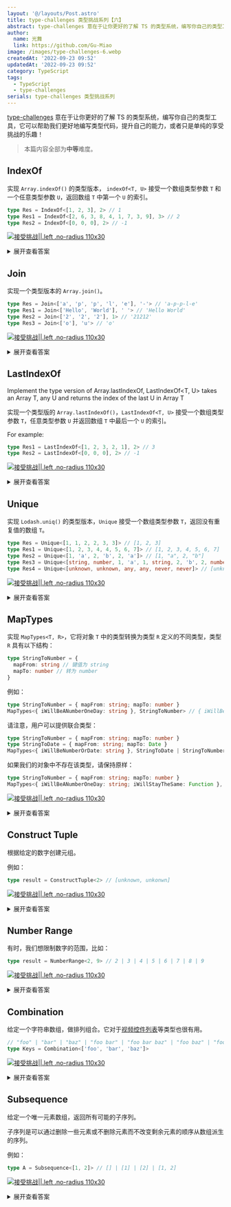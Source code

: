 ```yaml
---
layout: '@/layouts/Post.astro'
title: type-challenges 类型挑战系列【六】
abstract: type-challenges 意在于让你更好的了解 TS 的类型系统，编写你自己的类型工具，它可以帮助我们更好地编写类型代码，提升自己的能力，或者只是单纯的享受挑战的乐趣！
author:
  name: 光舞
  link: https://github.com/Gu-Miao
image: /images/type-challenges-6.webp
createdAt: '2022-09-23 09:52'
updatedAt: '2022-09-23 09:52'
category: TypeScript
tags:
  - TypeScript
  - type-challenges
serials: type-challenges 类型挑战系列
---
```


[type-challenges](https://github.com/type-challenges/type-challenges/blob/main/README.zh-CN.md) 意在于让你更好的了解 TS 的类型系统，编写你自己的类型工具，它可以帮助我们更好地编写类型代码，提升自己的能力，或者只是单纯的享受挑战的乐趣！

> 本篇内容全部为**中等**难度。

## IndexOf

实现 `Array.indexOf()` 的类型版本， `indexOf<T, U>` 接受一个数组类型参数 `T` 和一个任意类型参数 `U`，返回数组 `T` 中第一个 `U` 的索引。

```ts
type Res = IndexOf<[1, 2, 3], 2> // 1
type Res1 = IndexOf<[2, 6, 3, 8, 4, 1, 7, 3, 9], 3> // 2
type Res2 = IndexOf<[0, 0, 0], 2> // -1
```

[![接受挑战||.left .no-radius 110x30](https://img.shields.io/badge/-%E6%8E%A5%E5%8F%97%E6%8C%91%E6%88%98-3178c6?logo=typescript&logoColor=white)](https://tsch.js.org/5153/play/zh-CN)

<details>
<summary>展开查看答案</summary>

挺简单的一题，值得一提的是这里用了 `Equal` 这个类型，来自 `@type-challenges/utils`。

```ts
type Equal<X, Y> = (<T>() => T extends X ? 1 : 2) extends <T>() => T extends Y ? 1 : 2
  ? true
  : false
type IndexOf<T extends any[], U, S extends 1[] = []> = T extends [infer F, ...infer R]
  ? Equal<F, U> extends true
    ? S['length']
    : IndexOf<R, U, [...S, 1]>
  : -1
```

</details>

## Join

实现一个类型版本的 `Array.join()`。

```ts
type Res = Join<['a', 'p', 'p', 'l', 'e'], '-'> // 'a-p-p-l-e'
type Res1 = Join<['Hello', 'World'], ' '> // 'Hello World'
type Res2 = Join<['2', '2', '2'], 1> // '21212'
type Res3 = Join<['o'], 'u'> // 'o'
```

[![接受挑战||.left .no-radius 110x30](https://img.shields.io/badge/-%E6%8E%A5%E5%8F%97%E6%8C%91%E6%88%98-3178c6?logo=typescript&logoColor=white)](https://tsch.js.org/5310/play/zh-CN)

<details>
<summary>展开查看答案</summary>

很简单，思考下怎么去掉多余的 `U` 就行了。

```ts
type Join<T extends string[], U extends string> = T extends [
  infer F extends string,
  ...infer R extends string[],
]
  ? R['length'] extends 0
    ? F
    : `${F}${U}${Join<R, U>}`
  : ''
```

</details>

## LastIndexOf

Implement the type version of Array.lastIndexOf, LastIndexOf<T, U> takes an Array T, any U and returns the index of the last U in Array T

实现一个类型版的 `Array.lastIndexOf()`，`LastIndexOf<T, U>` 接受一个数组类型参数 `T`，任意类型参数 `U` 并返回数组 `T` 中最后一个 `U` 的索引。

For example:

```ts
type Res1 = LastIndexOf<[1, 2, 3, 2, 1], 2> // 3
type Res2 = LastIndexOf<[0, 0, 0], 2> // -1
```

[![接受挑战||.left .no-radius 110x30](https://img.shields.io/badge/-%E6%8E%A5%E5%8F%97%E6%8C%91%E6%88%98-3178c6?logo=typescript&logoColor=white)](https://tsch.js.org/5317/play/zh-CN)

<details>
<summary>展开查看答案</summary>

`S` 用来记录当前递归的索引，`I` 用来记录最终结果。

```ts
type LastIndexOf<T extends any[], U, S extends 1[] = [], I extends number = -1> = T extends [
  infer F,
  ...infer R,
]
  ? Equal<F, U> extends true
    ? LastIndexOf<R, U, [...S, 1], S['length']>
    : LastIndexOf<R, U, [...S, 1], I>
  : I
```

不过这里还有一种非常巧妙的方法，来自 Github 的回答 [5317 - LastIndexOf](https://github.com/type-challenges/type-challenges/issues/16290)

```ts
type LastIndexOf<T extends unknown[], U> = T extends [...infer R, infer L]
  ? Equal<U, L> extends true
    ? R['length']
    : LastIndexOf<R, U>
  : -1
```

它从后向前递归，而 `R['length']` 正好就是我们需要的索引。

</details>

## Unique

实现 `Lodash.uniq()` 的类型版本，`Unique` 接受一个数组类型参数 `T`，返回没有重复值的数组 `T`。

```ts
type Res = Unique<[1, 1, 2, 2, 3, 3]> // [1, 2, 3]
type Res1 = Unique<[1, 2, 3, 4, 4, 5, 6, 7]> // [1, 2, 3, 4, 5, 6, 7]
type Res2 = Unique<[1, 'a', 2, 'b', 2, 'a']> // [1, "a", 2, "b"]
type Res3 = Unique<[string, number, 1, 'a', 1, string, 2, 'b', 2, number]> // [string, number, 1, "a", 2, "b"]
type Res4 = Unique<[unknown, unknown, any, any, never, never]> // [unknown, any, never]
```

[![接受挑战||.left .no-radius 110x30](https://img.shields.io/badge/-%E6%8E%A5%E5%8F%97%E6%8C%91%E6%88%98-3178c6?logo=typescript&logoColor=white)](https://tsch.js.org/5360/play/zh-CN)

<details>
<summary>展开查看答案</summary>

你可能会想到利用联合类型去重？但是不行，联合类型会合并，并消去 `never`，在数组中会丢失元素。

那么还是老老实实的递归就行了，最简单的方法是什么？循环 + 遍历！

先写个 `Contains` 类型：

```ts
type Contains<T extends any[], V> = T extends [infer F, ...infer R]
  ? Equal<F, V> extends true
    ? true
    : Contains<R, V>
  : false
```

然后递归，判断是否已经存在，如果存在就跳过本次递归；否则将值推入数组，继续递归。

```ts
type Unique<T extends any[], C extends any[] = []> = T extends [infer F, ...infer R]
  ? Contains<C, F> extends true
    ? Unique<R, C>
    : [F, ...Unique<R, [...C, F]>]
  : T
```

</details>

## MapTypes

实现 `MapTypes<T, R>`，它将对象 `T` 中的类型转换为类型 `R` 定义的不同类型，类型 `R` 具有以下结构：

```ts
type StringToNumber = {
  mapFrom: string // 键值为 string
  mapTo: number // 转为 number
}
```

例如：

```ts
type StringToNumber = { mapFrom: string; mapTo: number }
MapTypes<{ iWillBeANumberOneDay: string }, StringToNumber> // { iWillBeANumberOneDay: number; }
```

请注意，用户可以提供联合类型：

```ts
type StringToNumber = { mapFrom: string; mapTo: number }
type StringToDate = { mapFrom: string; mapTo: Date }
MapTypes<{ iWillBeNumberOrDate: string }, StringToDate | StringToNumber> // { iWillBeNumberOrDate: number | Date; }
```

如果我们的对象中不存在该类型，请保持原样：

```ts
type StringToNumber = { mapFrom: string; mapTo: number }
MapTypes<{ iWillBeANumberOneDay: string; iWillStayTheSame: Function }, StringToNumber> // { iWillBeANumberOneDay: number, iWillStayTheSame: Function }
```

[![接受挑战||.left .no-radius 110x30](https://img.shields.io/badge/-%E6%8E%A5%E5%8F%97%E6%8C%91%E6%88%98-3178c6?logo=typescript&logoColor=white)](https://tsch.js.org/5821/play/zh-CN)

<details>
<summary>展开查看答案</summary>

这里注意一下 `R extends { mapFrom: T[key] }`，因为 `R` 有可能是联合类型，所以需要多判断一次。

```ts
type MapTypes<T extends Record<string, any>, R extends { mapFrom: any; mapTo: any }> = {
  [key in keyof T]: T[key] extends R['mapFrom']
    ? R extends { mapFrom: T[key] }
      ? R['mapTo']
      : never
    : T[key]
}
```

</details>

## Construct Tuple

根据给定的数字创建元组。

例如：

```ts
type result = ConstructTuple<2> // [unknown, unkonwn]
```

[![接受挑战||.left .no-radius 110x30](https://img.shields.io/badge/-%E6%8E%A5%E5%8F%97%E6%8C%91%E6%88%98-3178c6?logo=typescript&logoColor=white)](https://tsch.js.org/7544/play/zh-CN)

<details>
<summary>展开查看答案</summary>

用例还很贴心的告诉我们递归无法超过 1000 次...

```ts
type ConstructTuple<L extends number, T extends unknown[] = []> = T['length'] extends L
  ? T
  : ConstructTuple<L, [...T, unknown]>
```

</details>

## Number Range

有时，我们想限制数字的范围，比如：

```ts
type result = NumberRange<2, 9> // 2 | 3 | 4 | 5 | 6 | 7 | 8 | 9
```

[![接受挑战||.left .no-radius 110x30](https://img.shields.io/badge/-%E6%8E%A5%E5%8F%97%E6%8C%91%E6%88%98-3178c6?logo=typescript&logoColor=white)](https://tsch.js.org/8640/play/zh-CN)

<details>
<summary>展开查看答案</summary>

`C` 用于计数，`R` 用于保存结果，`F` 判断是否在范围中。

如果 `L` 和 `H` 相等直接返回 `L`。

跳出递归的条件为 `C['length']` 和 `H` 相等。这时最后一项还没推入结果数组，所以返回 `C[number] | H`。

```ts
type NumberRange1<
  L extends number,
  H extends number,
  C extends 1[] = [],
  R extends number[] = [],
  F extends boolean = false,
> = L extends H
  ? L
  : C['length'] extends H
  ? R[number] | H
  : F extends true
  ? NumberRange<L, H, [...C, 1], [...R, C['length']], F>
  : C['length'] extends L
  ? NumberRange<L, H, [...C, 1], [...R, C['length']], true>
  : NumberRange<L, H, [...C, 1]>
```

</details>

## Combination

给定一个字符串数组，做排列组合。它对于[视频控件列表](https://developer.mozilla.org/en-US/docs/Web/API/HTMLMediaElement/controlsList)等类型也很有用。

```ts
// "foo" | "bar" | "baz" | "foo bar" | "foo bar baz" | "foo baz" | "foo baz bar" | "bar foo" | "bar foo baz" | "bar baz" | "bar baz foo" | "baz foo" | "baz foo bar" | "baz bar" | "baz bar foo"
type Keys = Combination<['foo', 'bar', 'baz']>
```

[![接受挑战||.left .no-radius 110x30](https://img.shields.io/badge/-%E6%8E%A5%E5%8F%97%E6%8C%91%E6%88%98-3178c6?logo=typescript&logoColor=white)](https://tsch.js.org/8767/play/zh-CN)

<details>
<summary>展开查看答案</summary>

这个全排列比较简单了。

添加一个参数 `U` 默认值为 `T[number]` 来创建联合类型。`C` 是为了分离联合类型，默认值为 `U`。

当 `C` 为 `never` 时跳出递归。

可以稍稍推演下，就很清楚了。

```ts
type Combination<
  T extends string[],
  U extends string = T[number],
  C extends string = U,
> = C extends C ? C | `${C} ${Combination<[], Exclude<U, C>>}` : never
```

</details>

## Subsequence

给定一个唯一元素数组，返回所有可能的子序列。

子序列是可以通过删除一些元素或不删除元素而不改变剩余元素的顺序从数组派生的序列。

例如：

```ts
type A = Subsequence<[1, 2]> // [] | [1] | [2] | [1, 2]
```

[![接受挑战||.left .no-radius 110x30](https://img.shields.io/badge/-%E6%8E%A5%E5%8F%97%E6%8C%91%E6%88%98-3178c6?logo=typescript&logoColor=white)](https://tsch.js.org/8987/play/zh-CN)

<details>
<summary>展开查看答案</summary>

```ts
type Subsequence<T extends any[]> = T extends [infer F, ...infer Rest]
  ? [F, ...Subsequence<Rest>] | Subsequence<Rest>
  : T
```

</details>
